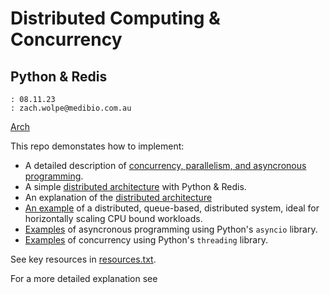 # Distributed Computing & Concurrency
## Python & Redis

```
: 08.11.23
: zach.wolpe@medibio.com.au
```

[Arch](https://github.com/ZachWolpe/Distributed-Computing-and-Concurrency-in-Python/blob/assets/arch-v1.png)




This repo demonstates how to implement:
- A detailed description of [concurrency, parallelism, and asyncronous programming](https://github.com/ZachWolpe/Distributed-Computing-and-Concurrency-in-Python/blob/main/concurrency.md).
- A simple [distributed architecture](https://github.com/ZachWolpe/Distributed-Computing-and-Concurrency-in-Python/blob/main/distributed_computing.md) with Python & Redis.
- An explanation of the [distributed architecture](https://github.com/ZachWolpe/Distributed-Computing-and-Concurrency-in-Python/blob/main/distributed-computing-architecture.md)
- [An example](https://github.com/ZachWolpe/Distributed-Computing-and-Concurrency-in-Python/tree/main/distributed-computation) of a distributed, queue-based, distributed system, ideal for horizontally scaling CPU bound workloads.
- [Examples](https://github.com/ZachWolpe/Distributed-Computing-and-Concurrency-in-Python/blob/main/code/asyncIO.py) of asyncronous programming using Python's `asyncio` library.
- [Examples](https://github.com/ZachWolpe/Distributed-Computing-and-Concurrency-in-Python/tree/main/code) of concurrency using Python's `threading` library.

See key resources in [resources.txt](https://github.com/ZachWolpe/Distributed-Computing-and-Concurrency-in-Python/blob/main/resources.txt).




For a more detailed explanation see [](medium.com/zachwolpe)
